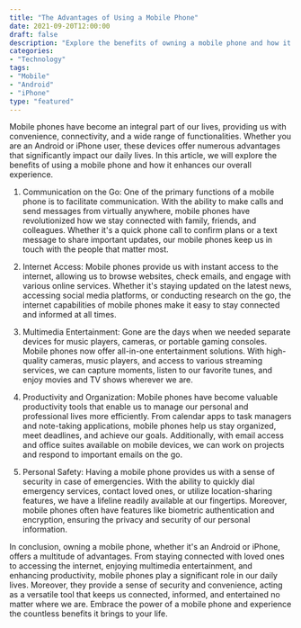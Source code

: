 ```yaml
---
title: "The Advantages of Using a Mobile Phone"
date: 2021-09-20T12:00:00
draft: false
description: "Explore the benefits of owning a mobile phone and how it enhances our daily lives."
categories:
- "Technology"
tags:
- "Mobile"
- "Android"
- "iPhone"
type: "featured"
---
```


Mobile phones have become an integral part of our lives, providing us with convenience, connectivity, and a wide range of functionalities. Whether you are an Android or iPhone user, these devices offer numerous advantages that significantly impact our daily lives. In this article, we will explore the benefits of using a mobile phone and how it enhances our overall experience.

1. Communication on the Go: One of the primary functions of a mobile phone is to facilitate communication. With the ability to make calls and send messages from virtually anywhere, mobile phones have revolutionized how we stay connected with family, friends, and colleagues. Whether it's a quick phone call to confirm plans or a text message to share important updates, our mobile phones keep us in touch with the people that matter most.

2. Internet Access: Mobile phones provide us with instant access to the internet, allowing us to browse websites, check emails, and engage with various online services. Whether it's staying updated on the latest news, accessing social media platforms, or conducting research on the go, the internet capabilities of mobile phones make it easy to stay connected and informed at all times.

3. Multimedia Entertainment: Gone are the days when we needed separate devices for music players, cameras, or portable gaming consoles. Mobile phones now offer all-in-one entertainment solutions. With high-quality cameras, music players, and access to various streaming services, we can capture moments, listen to our favorite tunes, and enjoy movies and TV shows wherever we are.

4. Productivity and Organization: Mobile phones have become valuable productivity tools that enable us to manage our personal and professional lives more efficiently. From calendar apps to task managers and note-taking applications, mobile phones help us stay organized, meet deadlines, and achieve our goals. Additionally, with email access and office suites available on mobile devices, we can work on projects and respond to important emails on the go.

5. Personal Safety: Having a mobile phone provides us with a sense of security in case of emergencies. With the ability to quickly dial emergency services, contact loved ones, or utilize location-sharing features, we have a lifeline readily available at our fingertips. Moreover, mobile phones often have features like biometric authentication and encryption, ensuring the privacy and security of our personal information.

In conclusion, owning a mobile phone, whether it's an Android or iPhone, offers a multitude of advantages. From staying connected with loved ones to accessing the internet, enjoying multimedia entertainment, and enhancing productivity, mobile phones play a significant role in our daily lives. Moreover, they provide a sense of security and convenience, acting as a versatile tool that keeps us connected, informed, and entertained no matter where we are. Embrace the power of a mobile phone and experience the countless benefits it brings to your life.

